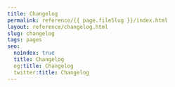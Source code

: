 ```yaml
---
title: Changelog
permalink: reference/{{ page.fileSlug }}/index.html
layout: reference/changelog.html
slug: changelog
tags: pages
seo:
  noindex: true
  title: Changelog
  og:title: Changelog
  twitter:title: Changelog
---
```



